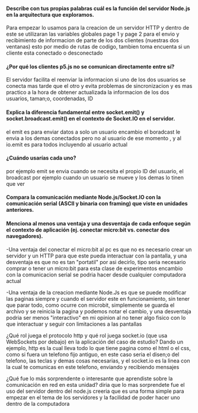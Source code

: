 #### Describe con tus propias palabras cuál es la función del servidor Node.js en la arquitectura que exploramos. 
Para empezar lo usamos para la creacion de un servidor HTTP y dentro de este se utilizaran las variables globales page 1 y page 2 para el envio y recibimiento de informacion de parte de los dos clientes (nuestras dos ventanas) esto por medio de rutas de codigo, tambien toma encuenta si un cliente esta conectado o desconectado 
#### ¿Por qué los clientes p5.js no se comunican directamente entre sí?
El servidor facilita el reenviar la informacion si uno de los dos usuarios se conecta mas tarde que el otro y evita problemas de sincronizacion y es mas practico a la hora de obtener actualizada la informacion de los dos usuarios, taman;o, coordenadas, ID 

#### Explica la diferencia fundamental entre socket.emit() y socket.broadcast.emit() en el contexto de Socket.IO en el servidor.
el emit es para enviar datos a solo un usuario encambio el boradcast le envia a los demas conectados pero no al usuario de ese momento , y al io.emit es para todos incluyendo al usuario actual
#### ¿Cuándo usarías cada uno?
por ejemplo emit se envia cuando se necesita el propio ID  del usuario, el broadcast por ejemplo cuando un usuario se mueve y los demas lo tinen que ver

#### Compara la comunicación mediante Node.js/Socket.IO con la comunicación serial (ASCII y binaria con framing) que viste en unidades anteriores.
#### Menciona al menos una ventaja y una desventaja de cada enfoque según el contexto de aplicación (ej. conectar micro:bit vs. conectar dos navegadores).

-Una ventaja del conectar el micro:bit al pc es que no es necesario crear un servidor y un HTTP para que este pueda interactuar con la pantalla, y una desventaja es que no es tan "portatil" por asi decirlo, tipo seria necesario comprar o tener un micro:bit para esta clase de experimentos encambio con la comunicacion serial se podria hacer desde cualquier computadora actual

-Una ventaja de la creacion mediante Node.Js es que se puede modificar las paginas siempre y cuando el servidor este en funcionamiento, sin tener que parar todo, como ocurre con microbit, simplemente se guarda el archivo y se reinicia la pagina y podemos notar el cambio, y una desventaja podria ser menos "interactivo" en mi opinion al no tener algo fisico con lo que interactuar y seguir con limitaciones a las pantallas

¿Qué rol juega el protocolo http y qué rol juega socket.io (que usa WebSockets por debajo) en la aplicación del caso de estudio?
Dando un ejemplo, http es la cual lleva todo lo que tiene pagina como el html o el css, como si fuera un telefono fijo antiguo, en este caso seria el disen;o del telefono, las teclas y demas cosas necesarias, y el  socket.io es la linea con la cual te comunicas en este telefono, enviando y recibiendo mensajes 


¿Qué fue lo más sorprendente o interesante que aprendiste sobre la comunicación en red en esta unidad? diria que lo mas sorprendete fue el uso del servidor dentro del node.js creeria que es una forma simple para empezar en el tema de los servidores y la facilidad de poder hacer uno dentro de la computadora
